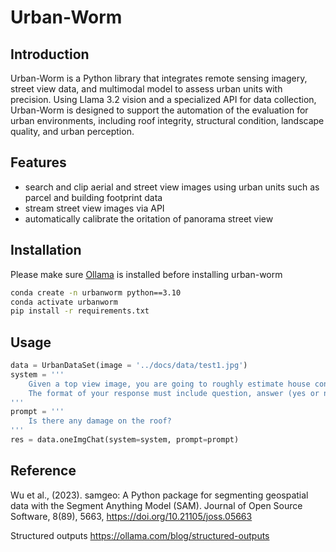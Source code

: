 # Urban-Worm

## Introduction
Urban-Worm is a Python library that integrates remote sensing imagery, street view data, and multimodal model to assess urban units with precision. Using Llama 3.2 vision and a specialized API for data collection, Urban-Worm is designed to support the automation of the evaluation for urban environments, including roof integrity, structural condition, landscape quality, and urban perception.

## Features
- search and clip aerial and street view images using urban units such as parcel and building footprint data
- stream street view images via API 
- automatically calibrate the oritation of panorama street view 

## Installation
Please make sure [Ollama](https://ollama.com/) is installed before installing urban-worm

```sh
conda create -n urbanworm python==3.10
conda activate urbanworm
pip install -r requirements.txt 
```

## Usage
```python
data = UrbanDataSet(image = '../docs/data/test1.jpg')
system = '''
    Given a top view image, you are going to roughly estimate house conditions. Your answer should be based only on your observation. 
    The format of your response must include question, answer (yes or no), explaination (within 50 words)
'''
prompt = '''
    Is there any damage on the roof?
'''
res = data.oneImgChat(system=system, prompt=prompt)
```

## Reference
Wu et al., (2023). samgeo: A Python package for segmenting geospatial data with the Segment Anything Model (SAM). Journal of Open Source Software, 8(89), 5663, https://doi.org/10.21105/joss.05663

Structured outputs https://ollama.com/blog/structured-outputs